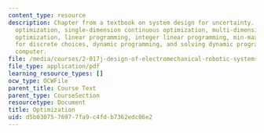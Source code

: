 ```yaml
---
content_type: resource
description: Chapter from a textbook on system design for uncertainty. Topics include
  optimization, single-dimension continuous optimization, multi-dimensional continuous
  optimization, linear programming, integer linear programming, min-max optimization
  for discrete choices, dynamic programming, and solving dynamic programming on a
  computer.
file: /media/courses/2-017j-design-of-electromechanical-robotic-systems-fall-2009/d5b0307576977fa9c4fdb7362edc06e2_MIT2_017JF09_ch07.pdf
file_type: application/pdf
learning_resource_types: []
ocw_type: OCWFile
parent_title: Course Text
parent_type: CourseSection
resourcetype: Document
title: Optimization
uid: d5b03075-7697-7fa9-c4fd-b7362edc06e2
---
```


